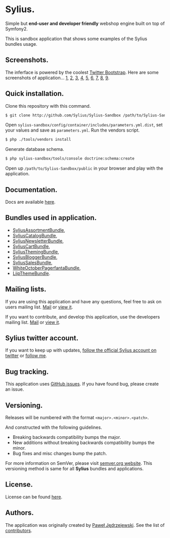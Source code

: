 Sylius.
=======

Simple but **end-user and developer friendly** webshop engine built on top of Symfony2.

This is sandbox application that shows some examples of the Sylius bundles usage.

Screenshots.
------------

The inferface is powered by the coolest [Twitter Bootstrap](http://twitter.github.com/bootstrap).
Here are some screenshots of application... 
[1](http://sylius.github.com/screenshots/Sylius-Sandbox/1.png), 
[2](http://sylius.github.com/screenshots/Sylius-Sandbox/2.png), 
[3](http://sylius.github.com/screenshots/Sylius-Sandbox/3.png), 
[4](http://sylius.github.com/screenshots/Sylius-Sandbox/4.png), 
[5](http://sylius.github.com/screenshots/Sylius-Sandbox/5.png), 
[6](http://sylius.github.com/screenshots/Sylius-Sandbox/6.png), 
[7](http://sylius.github.com/screenshots/Sylius-Sandbox/7.png), 
[8](http://sylius.github.com/screenshots/Sylius-Sandbox/8.png), 
[9](http://sylius.github.com/screenshots/Sylius-Sandbox/9.png).

Quick installation.
-------------

Clone this repository with this command.

``` bash
$ git clone http://github.com/Sylius/Sylius-Sandbox /path/to/Sylius-Sandbox
```

Open `sylius-sandbox/config/container/includes/parameters.yml.dist`, set your values and save as `parameters.yml`.
Run the vendors script.

``` bash
$ php ./tools/vendors install
```

Generate database schema.

``` bash
$ php sylius-sandbox/tools/console doctrine:schema:create
```

Open up ``/path/to/Sylius-Sandbox/public`` in your browser and play with the application.

Documentation.
--------------

Docs are available [here](https://github.com/Sylius/Sylius-Sandbox/blob/master/doc/index.md).

Bundles used in application.
----------------------------

* [SyliusAssortmentBundle](http://github.com/Sylius/SyliusAssortmentBundle),
* [SyliusCatalogBundle](http://github.com/Sylius/SyliusCatalogBundle),
* [SyliusNewsletterBundle](http://github.com/Sylius/SyliusNewsletterBundle),
* [SyliusCartBundle](http://github.com/Sylius/SyliusCartBundle),
* [SyliusThemingBundle](http://github.com/Sylius/SyliusThemingBundle),
* [SyliusBloggerBundle](http://github.com/Sylius/SyliusBloggerBundle),
* [SyliusSalesBundle](http://github.com/Sylius/SyliusSalesBundle),
* [WhiteOctoberPagerfantaBundle](http://github.com/whiteoctober/WhiteOctoberPagerfantaBundle),
* [LiipThemeBundle](http://github.com/liip/LiipThemeBundle).

Mailing lists.
--------------

If you are using this application and have any questions, feel free to ask on users mailing list.
[Mail](mailto:sylius@googlegroups.com) or [view it](http://groups.google.com/group/sylius).

If you want to contribute, and develop this application, use the developers mailing list.
[Mail](mailto:sylius-dev@googlegroups.com) or [view it](http://groups.google.com/group/sylius-dev).

Sylius twitter account.
-----------------------

If you want to keep up with updates, [follow the official Sylius account on twitter](http://twitter.com/_Sylius) 
or [follow me](http://twitter.com/pjedrzejewski).

Bug tracking.
-------------

This application uses [GitHub issues](https://github.com/Sylius/SyliusThemingBundle/issues).
If you have found bug, please create an issue.

Versioning.
-----------

Releases will be numbered with the format `<major>.<minor>.<patch>`.

And constructed with the following guidelines.

* Breaking backwards compatibility bumps the major.
* New additions without breaking backwards compatibility bumps the minor.
* Bug fixes and misc changes bump the patch.

For more information on SemVer, please visit [semver.org website](http://semver.org/).
This versioning method is same for all **Sylius** bundles and applications.

License.
--------

License can be found [here](https://github.com/Sylius/Sylius-Sandbox/blob/master/LICENSE).

Authors.
--------

The application was originally created by [Paweł Jędrzejewski](http://diweb.pl).
See the list of [contributors](http://github.com/Sylius/Sylius-Sandbox/contributors).

